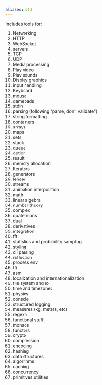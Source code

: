 ```yaml
---
aliases: std
---
```


Includes tools for:
1. Networking
  1. HTTP
  2. WebSocket
  3. servers
  4. TCP
  5. UDP
2. Media processing
  1. Play video
  2. Play sounds
  3. Display graphics
3. input handling
  1. Keyboard
  2. mouse
  3. gamepads
  4. stdin
4. parsing (following "parse, don't validate")
5. string formatting
6. containers
  1. arrays
  2. maps
  3. sets
  4. stack
  5. queue
  6. option
  7. result
7. memory allocation
8. Iterators
9.  generators
10. lenses
11. streams
12. animation interpolation
13. math
  14. linear algebra
  15. number theory
  16. complex
  17. quaternions
  18. dual
  19. derivatives
  20. integration
  21. fft
  22. statistics and probability sampling
14. styling
15. cli parsing
16. reflection 
17. process env
18. ffi
19. asm
20. localization and internationalization 
21. file system and io
22. time and timezones
23. physics
24. console
25. structured logging
26. measures (kg, meters, etc)
27. regexp
28. functional stuff
  1. monads
  2. functors
29. crypto
30. compression
31. encoding
32. hashing
33. data structures
34. algorithms
35. caching
36. concurrency
37. primitives utilities